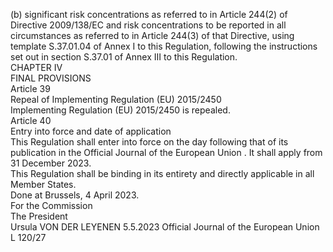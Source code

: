  
(b) significant risk concentrations as referred to in Article 244(2) of Directive 2009/138/EC and risk concentrations to 
be reported in all circumstances as referred to in Article 244(3) of that Directive, using template S.37.01.04 of 
Annex I to this Regulation, following the instructions set out in section S.37.01 of Annex III to this Regulation.  
CHAPTER IV  
FINAL PROVISIONS  
Article 39  
Repeal of Implementing Regulation (EU) 2015/2450  
Implementing Regulation (EU) 2015/2450 is repealed.  
Article 40  
Entry into force and date of application  
This Regulation shall enter into force on the day following that of its publication in the  Official Journal of the European 
Union . 
It shall apply from 31 December 2023.  
This Regulation shall be binding in its entirety and directly applicable in all Member States.  
Done at Brussels, 4 April 2023.  
For the Commission  
The President  
Ursula  VON DER LEYENEN  5.5.2023 Official Journal of the European Union L 120/27
